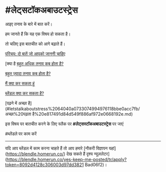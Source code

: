 # #लेट्सटॉकअबाउटस्ट्रेस

आइए तनाव के बारे में बात करें।

हम जानते हैं कि यह एक विषय हो सकता है।

तो चलिए इस बातचीत को आगे बढ़ाते हैं।

[परिचय: दो बातें जो आपको जाननी चाहिए](#letstalkaboutstress%2064040a0733074994976118bbe0acc7fb/Intro%20two%20things%20you%20should%20know%20b5fd0c5393a9498b93396e79fe71e8bf.md)

[क्या है [बहुत अधिक तनाव कब होता है?](#letstalkaboutstress%2064040a0733074994976118bbe0acc7fb/What%20is%20stress%20b198b685ed6a474ab14f6fafff7004b6.md)

[बहुत ज़्यादा तनाव कब होता है?](#letstalkaboutstress%2064040a0733074994976118bbe0acc7fb/जब%20%20वहां%20%20%20much%20stress%20dc135b9a86a843cbafd115aa128c5c90.md)

[मैं क्या कर सकता हूं](#lettalkaboutstress%2064040a0733074994976118bbe0acc7fb/What%20can%20I%20do%2009c1b13703ef42d4a889e2059c5b25fe.md)

[ब्लेंडल क्या कर सकता है?](#letstalkaboutstress%2064040a0733074994976118bbe0acc7fb/What%20can%20Blendle%20do%20618ab89df4a647bf96e7b432af82779f.md)

[पढ़ने में अच्छा है](#letstalkaboutstress%2064040a0733074994976118bbe0acc7fb/अच्छा%20पढ़ता है%20e817491d84d549f886af972e0668192e.md)

इस विषय पर बातचीत करने के लिए स्लैक पर **#लेट्सस्टॉकअबाउटस्ट्रेस** पर जाएं

#ब्लेंडले पर काम करें

---

यदि आप ब्लेंडल में काम करना चाहते हैं तो आप हमारे [नौकरी विज्ञापन यहां] (https://blendle.homerun.co/) देख सकते हैं दृश्य न्यूज़लेटर](https://blendle.homerun.co/yes-keep-me-posted/tr/apply?token=8092d4128c306003d97dd3821 Bad06f2)।